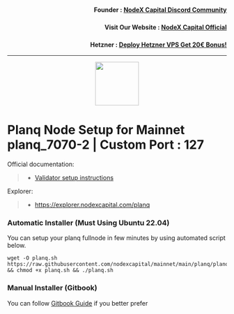 <h3><p style="font-size:14px" align="right">Founder :
<a href="https://discord.gg/nodexcapital" target="_blank">NodeX Capital Discord Community</a></p></h3>
<h3><p style="font-size:14px" align="right">Visit Our Website :
<a href="https://discord.gg/nodexcapital" target="_blank">NodeX Capital Official</a></p></h3>
<h3><p style="font-size:14px" align="right">Hetzner :
<a href="https://hetzner.cloud/?ref=bMTVi7dcwSgA" target="_blank">Deploy Hetzner VPS Get 20€ Bonus!</a></h3>
<hr>

<p align="center">
  <img height="100" height="auto" src="https://raw.githubusercontent.com/nodexcapital/explorer/master/public/logos/planq.svg">
</p>

# Planq Node Setup for Mainnet planq_7070-2 | Custom Port : 127

Official documentation:
>- [Validator setup instructions](https://docs.planq.network/validators/quickstart/installation.html/)

Explorer:
>-  https://explorer.nodexcapital.com/planq

### Automatic Installer (Must Using Ubuntu 22.04)
You can setup your planq fullnode in few minutes by using automated script below.
```
wget -O planq.sh https://raw.githubusercontent.com/nodexcapital/mainnet/main/planq/planq.sh && chmod +x planq.sh && ./planq.sh
```
### Manual Installer (Gitbook)
You can follow [Gitbook Guide](https://service.nodexcapital.com/mainnet/planq) if you better prefer 